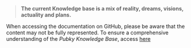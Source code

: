 > **The current Knowledge base is a mix of reality, dreams, visions, actuality and plans.**

When accessing the documentation on GitHub, please be aware that the content may not be fully represented. To ensure a comprehensive understanding of the _Pubky Knowledge Base_, access [here](https://vigilant-adventure-y6k6ere.pages.github.io/)
